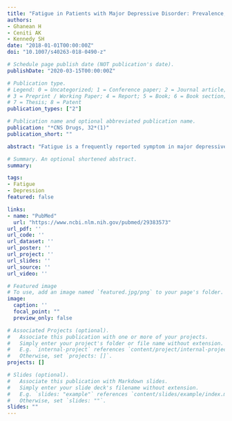 ```yaml
---
title: "Fatigue in Patients with Major Depressive Disorder: Prevalence, Burden and Pharmacological Approaches to Management"
authors:
- Ghanean H
- Ceniti AK
- Kennedy SH
date: "2018-01-01T00:00:00Z"
doi: "10.1007/s40263-018-0490-z"

# Schedule page publish date (NOT publication's date).
publishDate: "2020-03-15T00:00:00Z"

# Publication type.
# Legend: 0 = Uncategorized; 1 = Conference paper; 2 = Journal article;
# 3 = Preprint / Working Paper; 4 = Report; 5 = Book; 6 = Book section;
# 7 = Thesis; 8 = Patent
publication_types: ["2"]

# Publication name and optional abbreviated publication name.
publication: "*CNS Drugs, 32*(1)"
publication_short: ""

abstract: "Fatigue is a frequently reported symptom in major depressive disorder, occurring in over 90% of patients. Clinical presentations of fatigue within major depressive disorder encompass overlapping physical, cognitive and emotional aspects. While this review addresses the epidemiology, burden, functional impact and management of fatigue in major depressive disorder, the main focus is on available pharmacotherapy options and their comparative efficacies. Our review of the effects of pharmacological treatments on fatigue in major depressive disorder found that medications with dopaminergic and/or noradrenergic action such as modafinil, flupenthixol and atomoxetine were most effective in improving symptoms of fatigue and low energy. However, significant variation across studies in assessment tools and study inclusion/exclusion criteria may have contributed to inconsistent findings. The efficacy of non-pharmacological interventions is also discussed, including light therapy and exercise."

# Summary. An optional shortened abstract.
summary: 

tags:
- Fatigue
- Depression
featured: false

links:
- name: "PubMed"
  url: "https://www.ncbi.nlm.nih.gov/pubmed/29383573"
url_pdf: ''
url_code: ''
url_dataset: ''
url_poster: ''
url_project: ''
url_slides: ''
url_source: ''
url_video: ''

# Featured image
# To use, add an image named `featured.jpg/png` to your page's folder. 
image:
  caption: ''
  focal_point: ""
  preview_only: false

# Associated Projects (optional).
#   Associate this publication with one or more of your projects.
#   Simply enter your project's folder or file name without extension.
#   E.g. `internal-project` references `content/project/internal-project/index.md`.
#   Otherwise, set `projects: []`.
projects: []

# Slides (optional).
#   Associate this publication with Markdown slides.
#   Simply enter your slide deck's filename without extension.
#   E.g. `slides: "example"` references `content/slides/example/index.md`.
#   Otherwise, set `slides: ""`.
slides: ""
---
```

